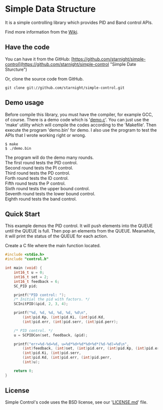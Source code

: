 Simple Data Structure
=====================

It is a simple controlling library which provides PID and Band control APIs.

Find more information from the [Wiki](https://github.com/starnight/simple-control/wiki "Simple Control Wiki").

Have the code
-------------

You can have it from the GitHub: [https://github.com/starnight/simple-control](https://github.com/starnight/simple-control "Simple Date Sturcture")

Or, clone the source code from GitHub.

```
git clone git://github.com/starnight/simple-control.git
```

Demo usage
----------

Before compile this library, you must have the compiler, for example GCC, of
course.  There is a demo code which is '[demo.c](demo.c)'.  You can just use the
'make' utility which will compile the codes according to the 'Makefile'.  Then
execute the program 'demo.bin' for demo.  I also use the program to test the
APIs that I wrote working right or wrong.

```
$ make
$ ./demo.bin
```

The program will do the demo many rounds.  
The first round tests the PID control.  
Second round tests the PI control.  
Third round tests the PD control.  
Forth round tests the ID control.  
Fifth round tests the P control.  
Sixth round tests the upper bound control.  
Seventh round tests the lower bound control.  
Eighth round tests the band control.

Quick Start
-----------

This example demos the PID control.
It will push elements into the QUEUE until the QUEUE is full.  Then pop an
elements from the QUEUE.  Meanwhile, it will print the status of the QUEUE for
each action.

Create a C file where the main function located.

```C
#include <stdio.h>
#include "control.h"

int main (void) {
	int16_t u = 0;
	int16_t set = 2;
	int16_t feedback = 6;
	SC_PID pid;

	printf("PID control: ");
	/* Initial the pid with factors. */
	SCInitPID(&pid, 2, 3, 4);

	printf("%d, %d, %d, %d, %d, %d\n",
		(int)pid.Kp, (int)pid.Ki, (int)pid.Kd,
		(int)pid.err, (int)pid.serr, (int)pid.perr);

	/* PID control. */
	u = SCPIDCon(set, feedback, &pid);

	printf("err=%d-%d=%d, u=%d*%d+%d*%d+%d*(%d-%d)=%d\n",
		(int)feedback, (int)set, (int)pid.err, (int)pid.Kp, (int)pid.err,
		(int)pid.Ki, (int)pid.serr,
		(int)pid.Kd, (int)pid.err, (int)pid.perr,
		(int)u);

	return 0;
}
```

License
-------

Simple Control's code uses the BSD license, see our '[LICENSE.md](https://github.com/starnight/simple-control/blob/master/LICENSE.md "LICENSE.md")' file.
